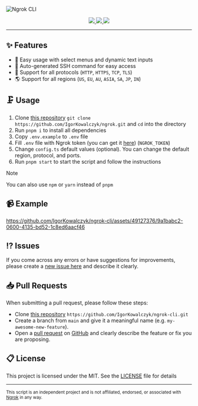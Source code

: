 ![Ngrok CLI](https://github.com/IgorKowalczyk/ngrok/assets/49127376/bb76f0fd-82e4-4191-82a7-3e9116bd06e0)

<div align="center">
  <a aria-label="Discord" href="https://igorkowalczyk.dev/discord">
    <img src="https://img.shields.io/discord/695282860399001640?color=1852da&logo=discord&label=Discord&style=flat&logoColor=fff">
  </a>
  <a aria-label="CodeQL Checks" href="https://igorkowalczyk.dev">
    <img src="https://img.shields.io/github/actions/workflow/status/igorkowalczyk/ngrok/codeql-analysis.yml?branch=main&style=flat&label=CodeQL&logo=github&color=1852da">
  </a>
  <a aria-label="GitHub License" href="https://github.com/igorkowalczyk/ngrok">
    <img src="https://img.shields.io/github/license/igorkowalczyk/ngrok?style=flat&logo=github&label=License&color=1852da">
  </a>
</div>

---

## ✨ Features

- 🚀 Easy usage with select menus and dynamic text inputs
- 🌆 Auto-generated SSH command for easy access
- 📝 Support for all protocols (`HTTP`, `HTTPS`, `TCP`, `TLS`)
- 🌎 Support for all regions (`US`, `EU`, `AU`, `ASIA`, `SA`, `JP`, `IN`)

## 🗜️ Usage

1. Clone [this repository](https://github.com/igorkowalczyk/ngrok-cli) `git clone https://github.com/IgorKowalczyk/ngrok.git` and `cd` into the directory
2. Run `pnpm i` to install all dependencies
3. Copy `.env.example` to `.env` file
4. Fill `.env` file with Ngrok token (you can get it [here](https://dashboard.ngrok.com/get-started/setup)) (`NGROK_TOKEN`)
5. Change `config.ts` default values (optional). You can change the default region, protocol, and ports.
6. Run `pnpm start` to start the script and follow the instructions

> [!NOTE]
> You can also use `npm` or `yarn` instead of `pnpm`

## 📹 Example

https://github.com/IgorKowalczyk/ngrok-cli/assets/49127376/9a1babc2-0600-4135-bd52-1c8ed6aacf46

## ⁉️ Issues

If you come across any errors or have suggestions for improvements, please create a [new issue here](https://github.com/igorkowalczyk/ngrok-cli/issues) and describe it clearly.

## 📥 Pull Requests

When submitting a pull request, please follow these steps:

- Clone [this repository](https://github.com/igorkowalczyk/ngrok-cli) `https://github.com/IgorKowalczyk/ngrok-cli.git`
- Create a branch from `main` and give it a meaningful name (e.g. `my-awesome-new-feature`).
- Open a [pull request](https://github.com/igorkowalczyk/ngrok-cli/pulls) on [GitHub](https://github.com/) and clearly describe the feature or fix you are proposing.

## 📋 License

This project is licensed under the MIT. See the [LICENSE](https://github.com/igorkowalczyk/ngrok/blob/master/license.md) file for details

---

<sub>This script is an independent project and is not affiliated, endorsed, or associated with <a href="https://ngrok.com">Ngrok</a> in any way.</sub>
